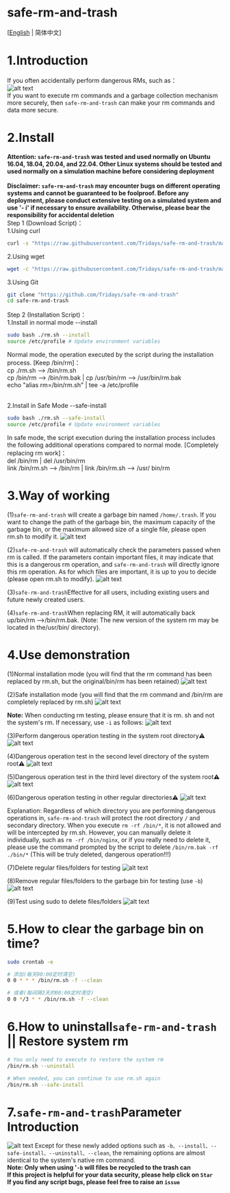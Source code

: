 # safe-rm-and-trash

[[English](https://github.com/malongshuai/safe-rm-and-trash/blob/master/README.md) | 简体中文]
# 1.Introduction
If you often accidentally perform dangerous RMs, such as：<br />
![alt text](https://github.com/Tridays/safe-rm-and-trash/blob/main/01.png?raw=true)
<br />
If you want to execute rm commands and a garbage collection mechanism more securely, then `safe-rm-and-trash` can make your rm commands and data more secure.


# 2.Install
**Attention: `safe-rm-and-trash` was tested and used normally on Ubuntu 16.04, 18.04, 20.04, and 22.04. Other Linux systems should be tested and used normally on a simulation machine before considering deployment**<br /><br />
**Disclaimer: `safe-rm-and-trash` may encounter bugs on different operating systems and cannot be guaranteed to be foolproof. Before any deployment, please conduct extensive testing on a simulated system and use '- i' if necessary to ensure availability. Otherwise, please bear the responsibility for accidental deletion**<br />
Step 1 (Download Script)：<br />
1.Using curl
```bash
curl -s "https://raw.githubusercontent.com/Tridays/safe-rm-and-trash/main/rm.sh" -o ~/rm.sh
```
2.Using wget
```bash
wget -c "https://raw.githubusercontent.com/Tridays/safe-rm-and-trash/main/rm.sh"
```
3.Using Git
```bash
git clone "https://github.com/Tridays/safe-rm-and-trash"
cd safe-rm-and-trash
```
Step 2 (Installation Script)：<br />
1.Install in normal mode --install
```bash
sudo bash ./rm.sh --install
source /etc/profile # Update environment variables
```
Normal mode, the operation executed by the script during the installation process. [Keep /bin/rm]： <br />
cp ./rm.sh --> /bin/rm.sh <br />
cp /bin/rm --> /bin/rm.bak | cp /usr/bin/rm --> /usr/bin/rm.bak<br />
echo "alias rm=/bin/rm.sh" | tee -a /etc/profile <br /><br />

2.Install in Safe Mode --safe-install
```bash
sudo bash ./rm.sh --safe-install
source /etc/profile # Update environment variables
```
In safe mode, the script execution during the installation process includes the following additional operations compared to normal mode. [Completely replacing rm work]： <br />
del /bin/rm | del /usr/bin/rm <br />
link /bin/rm.sh --> /bin/rm | link /bin/rm.sh --> /usr/ bin/rm<br />


# 3.Way of working
(1)`safe-rm-and-trash` will create a garbage bin named `/home/.trash`. If you want to change the path of the garbage bin, the maximum capacity of the garbage bin, or the maximum allowed size of a single file, please open rm.sh to modify it.
![alt text](https://github.com/Tridays/safe-rm-and-trash/blob/main/02.png?raw=true)

(2)`safe-rm-and-trash` will automatically check the parameters passed when rm is called. If the parameters contain important files, it may indicate that this is a dangerous rm operation, and `safe-rm-and-trash` will directly ignore this rm operation. As for which files are important, it is up to you to decide (please open rm.sh to modify).
![alt text](https://github.com/Tridays/safe-rm-and-trash/blob/main/03.png?raw=true)

(3)`safe-rm-and-trash`Effective for all users, including existing users and future newly created users.

(4)`safe-rm-and-trash`When replacing RM, it will automatically back up/bin/rm -->/bin/rm.bak. (Note: The new version of the system rm may be located in the/usr/bin/ directory).

# 4.Use demonstration
(1)Normal installation mode (you will find that the rm command has been replaced by rm.sh, but the original/bin/rm has been retained)
![alt text](https://github.com/Tridays/safe-rm-and-trash/blob/main/install.png?raw=true)

(2)Safe installation mode (you will find that the rm command and /bin/rm are completely replaced by rm.sh)
![alt text](https://github.com/Tridays/safe-rm-and-trash/blob/main/safe-install.png?raw=true)

**Note:**
When conducting rm testing, please ensure that it is rm. sh and not the system's rm. If necessary, use `-i` as follows:
![alt text](https://github.com/Tridays/safe-rm-and-trash/blob/main/04.png?raw=true)

(3)Perform dangerous operation testing in the system root directory⚠️
![alt text](https://github.com/Tridays/safe-rm-and-trash/blob/main/05.png?raw=true)

(4)Dangerous operation test in the second level directory of the system root⚠️
![alt text](https://github.com/Tridays/safe-rm-and-trash/blob/main/08.png?raw=true)

(5)Dangerous operation test in the third level directory of the system root⚠️
![alt text](https://github.com/Tridays/safe-rm-and-trash/blob/main/09.png?raw=true)

(6)Dangerous operation testing in other regular directories⚠️
![alt text](https://github.com/Tridays/safe-rm-and-trash/blob/main/06.png?raw=true)


Explanation: Regardless of which directory you are performing dangerous operations in, `safe-rm-and-trash` will protect the root directory `/` and secondary directory. When you execute `rm -rf /bin/*`, it is not allowed and will be intercepted by rm.sh. However, you can manually delete it individually, such as `rm -rf /bin/nginx`, or if you really need to delete it, please use the command prompted by the script to delete `/bin/rm.bak -rf ./bin/*` (This will be truly deleted, dangerous operation!!!)



(7)Delete regular files/folders for testing
![alt text](https://github.com/Tridays/safe-rm-and-trash/blob/main/07.png?raw=true)

(8)Remove regular files/folders to the garbage bin for testing (use `-b`)
![alt text](https://github.com/Tridays/safe-rm-and-trash/blob/main/10.png?raw=true)

(9)Test using sudo to delete files/folders
![alt text](https://github.com/Tridays/safe-rm-and-trash/blob/main/11.png?raw=true)


# 5.How to clear the garbage bin on time?
```bash
sudo crontab -e

# 添加(每天00:00定时清空)
0 0 * * * /bin/rm.sh -f --clean

# 或者(每间隔3天的00:00定时清空)
0 0 */3 * * /bin/rm.sh -f --clean
```


# 6.How to uninstall`safe-rm-and-trash` || Restore system rm
```bash
# You only need to execute to restore the system rm
/bin/rm.sh --uninstall

# When needed, you can continue to use rm.sh again
/bin/rm.sh --safe-install
```

# 7.`safe-rm-and-trash`Parameter Introduction
![alt text](https://github.com/Tridays/safe-rm-and-trash/blob/main/12.png?raw=true)
Except for these newly added options such as `-b、--install、--safe-install、--uninstall、--clean`, the remaining options are almost identical to the system's native rm command.<br/>
**Note: Only when using '`-b` will files be recycled to the trash can**<br/>
**If this project is helpful for your data security, please help click on `Star`**<br/>
**If you find any script bugs, please feel free to raise an  `issue`**<br/>
